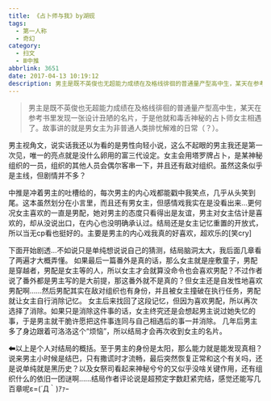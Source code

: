```yaml
---
title: 《占卜师与我》by湖砚
tags:
  - 第一人称
  - 奇幻
category:
  - 扫文
  - Ⅲ中推
abbrlink: 3651
date: 2017-04-13 10:19:12
description: 男主是既不英俊也无超能力成绩在及格线徘徊的普通量产型高中生，某天在参考书里发现一张设计丑陋的名片，于是他就和毒舌神秘的占卜师女主相遇了。故事讲的就是男女主为非普通人类排忧解难的日常（？）。
---
```

<meta name="referrer" content="no-referrer" />

> 男主是既不英俊也无超能力成绩在及格线徘徊的普通量产型高中生，某天在参考书里发现一张设计丑陋的名片，于是他就和毒舌神秘的占卜师女主相遇了。故事讲的就是男女主为非普通人类排忧解难的日常（？）。

<!-- more -->

男主视角文，说实话我还以为看的是男性向轻小说，这么不起眼的男主我还是第一次见，唯一的亮点就是没什么卵用的富三代设定。女主会用塔罗牌占卜，是某神秘组织的一员，组织的其他人员会偶尔客串一下，并且还有敌对组织。虽然这条似乎是主线，但剧情并不多？

中推是冲着男主的吐槽给的，每次男主的内心戏都能戳中我笑点，几乎从头笑到尾。这本虽然划分在小言里，而且还有男女主，但感情戏我实在是没看出来…更何况女主喜欢的一直是男配，她对男主的态度只看得出是友谊，男主对女主估计是喜欢的，却从没说出口，在内心也没明确承认过。结局还是女主记忆重置的开放式，所以当无cp看也挺好的。主要是男主的内心戏我真的好喜欢，超欢乐的[笑cry]

下面开始剧透…不如说只是单纯想说说自己的猜测，结局脑洞太大，我后面几章看了两遍才大概弄懂。
如果最后一篇番外是真的话，那么女主就是座敷童子，男配是穿越者，男配是女主等的人，所以女主才会就算没命令也会喜欢男配？不过作者说了番外都是男主写的是大前提，那这番外就不是真的？但女主还是自发性地喜欢男配啊……然后男配其实在敌对组织也有身份，并且被女主撞破在执行任务，男配就让女主自行消除记忆。
女主后来找回了这段记忆，但因为喜欢男配，所以再次选择了消除。如果只是消除这件事的话，女主终究还是会想起男主说过她失忆的事，于是男主就干脆许愿把这件事连同与自己相遇后的事一并消除。
几年后男主多了身边跟着可洛洛这个“烦恼”，所以结局才会再次收到女主的名片。

⬅以上是个人对结局的概括。至于男主的身份是太阳，那么能力就是能发现真相？说来男主小时候是结巴，只有撒谎时才流畅，最后突然恢复正常和这个有关吗，还是说单纯就是黑历史？以及女祭司看起来神秘兮兮的又似乎没啥关键作用，还有组织什么的依旧一团谜啊……结局作者评论说是超预定字数赶紧完结，感觉还能写几百章呢ε=(´Д｀)ｱｧｰ